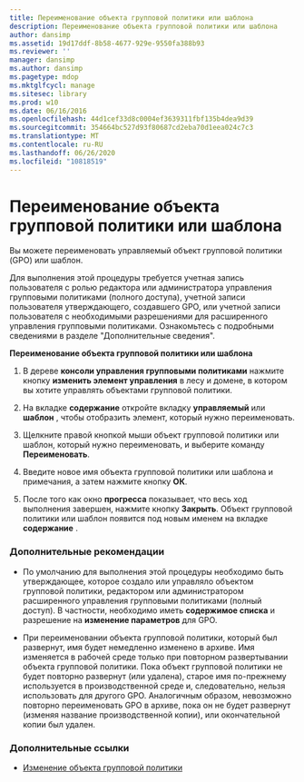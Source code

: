 ```yaml
---
title: Переименование объекта групповой политики или шаблона
description: Переименование объекта групповой политики или шаблона
author: dansimp
ms.assetid: 19d17ddf-8b58-4677-929e-9550fa388b93
ms.reviewer: ''
manager: dansimp
ms.author: dansimp
ms.pagetype: mdop
ms.mktglfcycl: manage
ms.sitesec: library
ms.prod: w10
ms.date: 06/16/2016
ms.openlocfilehash: 44d1cef33d8c0004ef3639311fbf135b4dea9d39
ms.sourcegitcommit: 354664bc527d93f80687cd2eba70d1eea024c7c3
ms.translationtype: MT
ms.contentlocale: ru-RU
ms.lasthandoff: 06/26/2020
ms.locfileid: "10818519"
---
```

# Переименование объекта групповой политики или шаблона


Вы можете переименовать управляемый объект групповой политики (GPO) или шаблон.

Для выполнения этой процедуры требуется учетная запись пользователя с ролью редактора или администратора управления групповыми политиками (полного доступа), учетной записи пользователя утверждающего, создавшего GPO, или учетной записи пользователя с необходимыми разрешениями для расширенного управления групповыми политиками. Ознакомьтесь с подробными сведениями в разделе "Дополнительные сведения".

**Переименование объекта групповой политики или шаблона**

1.  В дереве **консоли управления групповыми политиками** нажмите кнопку **изменить элемент управления** в лесу и домене, в котором вы хотите управлять объектами групповой политики.

2.  На вкладке **содержание** откройте вкладку **управляемый** или **шаблон** , чтобы отобразить элемент, который нужно переименовать.

3.  Щелкните правой кнопкой мыши объект групповой политики или шаблон, который нужно переименовать, и выберите команду **Переименовать**.

4.  Введите новое имя объекта групповой политики или шаблона и примечания, а затем нажмите кнопку **ОК**.

5.  После того как окно **прогресса** показывает, что весь ход выполнения завершен, нажмите кнопку **Закрыть**. Объект групповой политики или шаблон появится под новым именем на вкладке **содержание** .

### Дополнительные рекомендации

-   По умолчанию для выполнения этой процедуры необходимо быть утверждающее, которое создало или управляло объектом групповой политики, редактором или администратором расширенного управления групповыми политиками (полный доступ). В частности, необходимо иметь **содержимое списка** и разрешение на **изменение параметров** для GPO.

-   При переименовании объекта групповой политики, который был развернут, имя будет немедленно изменено в архиве. Имя изменяется в рабочей среде только при повторном развертывании объекта групповой политики. Пока объект групповой политики не будет повторно развернут (или удалена), старое имя по-прежнему используется в производственной среде и, следовательно, нельзя использовать для другого GPO. Аналогичным образом, невозможно повторно переименовать GPO в архиве, пока он не будет развернут (изменяя название производственной копии), или окончательной копии был удален.

### Дополнительные ссылки

-   [Изменение объекта групповой политики](editing-a-gpo-agpm30ops.md)

 

 






